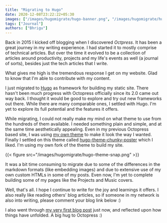 ```yaml
---
title: "Migrating to Hugo"
date: 2020-12-08T23:22:22+05:30
images: ["/images/hugomigrate/hugo-banner.png", "/images/hugomigrate/hugo-theme-snap.png"]
tags: ["Journal"]
authors: ["Bhrigu"]
---
```


Back in 2015 I kicked off blogging when I discovered *Octpress*. It has been a great journey in my writing experience. I had started it to mostly comprise of technical articles. But over the time it evolved to be a collection of articles around productivity, projects and my life's events as well (a journal of sorts), besides just the tech articles that I write. 

What gives me high is the tremendous response I get on my website. Glad to know that I'm able to contribute with my content.


I just migrated to [Hugo](https://gohugo.io/) as framework for building my static site. There hasn't been much progress with Octopress officially since its 2.0 came out way back. I thought it would be good to explore and try out new frameworks out there. While there are many comparable ones, I settled with Hugo. I'm yet to explore its full potential and the features it offers.

While migrating, I could not really make my mind on what theme to use from the hundreds of them available. I needed something plain and simple, and at the same time aesthetically appealing. Even in my previous Octopress based site, I was using [my own theme](https://github.com/bhrigu123/abacus) to make it look the way I wanted. Finally I settled on this theme called [hugo-theme-chunky-poster](https://github.com/puresyntax71/hugo-theme-chunky-poster/) which I liked. I'm using my own fork of the theme to build my site.

{{< figure src="/images/hugomigrate/hugo-theme-snap.png" >}}

It was a bit time consuming to migrate due to some of the differences in the markdown formats (like embedding images) and due to extensive use of my own custom HTMLs in some of my posts. Even now, I'm yet to complete building some of my pages like the Projects and Music covers.

Well, that's all. I hope I continue to write for the joy and learnings it offers. I also really like reading others' blog articles, so if someone in my network is also into writing, please comment your blog link below :)

I also went through [my very first blog post](/post/the-game-is-on/) just now, and reflected upon how things have unfolded. A big hug to Octopress :)
